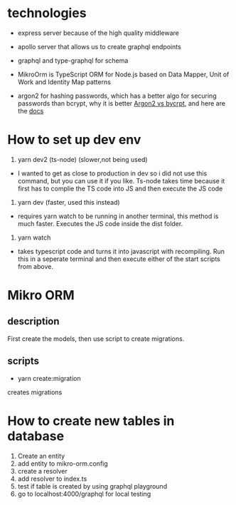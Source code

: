 # technologies

- express server because of the high quality middleware

- apollo server that allows us to create graphql endpoints

- graphql and type-graphql for schema

- MikroOrm is TypeScript ORM for Node.js based on Data Mapper, Unit of Work and Identity Map patterns

- argon2 for hashing passwords, which has a better algo for securing passwords than bcrypt, why it is better [Argon2 vs bycrpt](https://security.stackexchange.com/questions/193351/in-2018-what-is-the-recommended-hash-to-store-passwords-bcrypt-scrypt-argon2), and here are the [docs](https://github.com/ranisalt/node-argon2#readme)

# How to set up dev env

1. yarn dev2 (ts-node) (slower,not being used)

- I wanted to get as close to production in dev so i did not use this command, but you can use it if you like. Ts-node takes time because it first has to complie the TS code into JS and then execute the JS code

1. yarn dev (faster, used this instead)

- requires yarn watch to be running in another terminal, this method is much faster. Executes the JS code inside the dist folder.

1. yarn watch

- takes typescript code and turns it into javascript with recompiling. Run this in a seperate terminal and then execute either of the start scripts from above.

# Mikro ORM

## description

First create the models, then use script to create migrations.

## scripts

- yarn create:migration

creates migrations

# How to create new tables in database

1. Create an entity
2. add entity to mikro-orm.config
3. create a resolver
4. add resolver to index.ts
5. test if table is created by using graphql playground
6. go to localhost:4000/graphql for local testing
